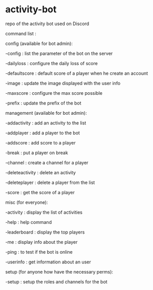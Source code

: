 # activity-bot
repo of the activity bot used on Discord

command list :



config (available for bot admin):

-config : list the parameter of the bot on the server

-dailyloss : configure the daily loss of score

-defaultscore : default score of a player when he create an account

-image : update the image displayed with the user info

-maxscore : configure the max score possible

-prefix : update the prefix of the bot



management (available for bot admin):

-addactivity : add an activity to the list

-addplayer : add a player to the bot

-addscore : add score to a player

-break : put a player on break

-channel : create a channel for a player

-deleteactivity : delete an activity

-deleteplayer : delete a player from the list

-score : get the score of a player



misc (for everyone):

-activity : display the list of activities

-help : help command

-leaderboard : display the top players

-me : display info about the player

-ping : to test if the bot is online

-userinfo : get information about an user



setup (for anyone how have the necessary perms):

-setup : setup the roles and channels for the bot

